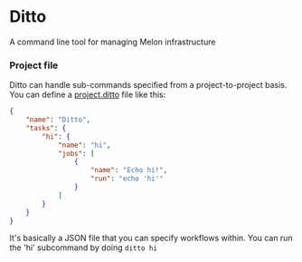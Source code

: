 # Ditto

A command line tool for managing Melon infrastructure

### Project file

Ditto can handle sub-commands specified from a project-to-project basis. You can define a [project.ditto](./project.ditto) file like this:
```JSON
{
    "name": "Ditto",
    "tasks": {
        "hi": {
            "name": "hi",
            "jobs": [
                {
                    "name": "Echo hi!",
                    "run": "echo 'hi'"
                }
            ]
        }
    }
}
```

It's basically a JSON file that you can specify workflows within. You can run the 'hi' subcommand by doing `ditto hi`